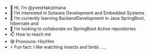 - 👋 Hi, I’m @yvesHakizimana
- 👀 I’m interested in Sotware Development and Embedded Systems
- 🌱 I’m currently learning BackendDevelopment in Java SpringBoot, hibernate and 
- 💞️ I’m looking to collaborate on SpringBoot Active repositories
- 📫 How to reach me 
- 😄 Pronouns: His/Him
- ⚡ Fun fact: I like watching insects and birds .....
<!---
yvesHakizimana/yvesHakizimana is a ✨ special ✨ repository because its `README.md` (this file) appears on your GitHub profile.
You can click the Preview link to take a look at your changes.
--->
